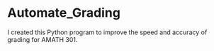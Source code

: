 # Automate_Grading
I created this Python program to improve the speed and accuracy of grading for AMATH 301. 
